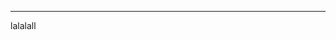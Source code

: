 <script>
  export default{
    data(){
      return{

      }
    },
    mounted(){
      console.log('加载页面')
    },
    methods:{

    }
  }
</script>

----
lalalall
<div class="demo-block">
  <w-icon size="18" type="icon-close" ></w-icon>
</div>
